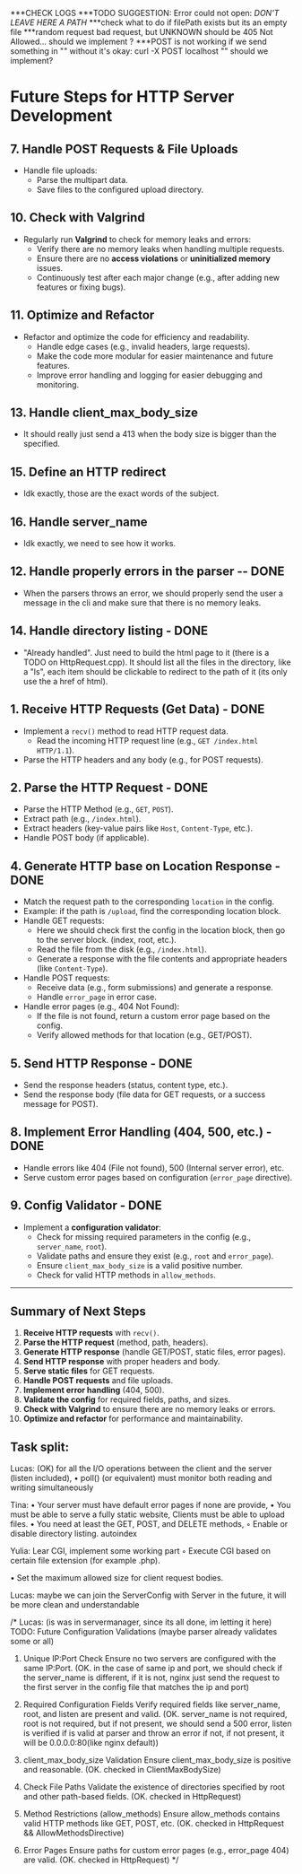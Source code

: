 ***CHECK LOGS
***TODO SUGGESTION: Error could not open: *DON'T LEAVE HERE A PATH* 
***check what to do if filePath exists but its an empty file 
***random request bad request, but UNKNOWN should be 405 Not Allowed... should we implement ? 
***POST is not working if we send something in "" without it's okay: curl -X POST localhost "" should we implement?


# Future Steps for HTTP Server Development

## 7. **Handle POST Requests & File Uploads**
- Handle file uploads:
    - Parse the multipart data.
    - Save files to the configured upload directory.

## 10. **Check with Valgrind**
- Regularly run **Valgrind** to check for memory leaks and errors:
    - Verify there are no memory leaks when handling multiple requests.
    - Ensure there are no **access violations** or **uninitialized memory** issues.
    - Continuously test after each major change (e.g., after adding new features or fixing bugs).

## 11. **Optimize and Refactor**
- Refactor and optimize the code for efficiency and readability.
    - Handle edge cases (e.g., invalid headers, large requests).
    - Make the code more modular for easier maintenance and future features.
    - Improve error handling and logging for easier debugging and monitoring.

## 13. **Handle client_max_body_size**
- It should really just send a 413 when the body size is bigger than the specified.

## 15. **Define an HTTP redirect**
- Idk exactly, those are the exact words of the subject.

## 16. **Handle server_name**
- Idk exactly, we need to see how it works.

## 12. **Handle properly errors in the parser** -- DONE
- When the parsers throws an error, we should properly send the user a message in the cli and make sure that there is no memory leaks.

## 14. **Handle directory listing** - DONE
- "Already handled". Just need to build the html page to it (there is a TODO on HttpRequest.cpp). It should list all the files in the directory, like a "ls", each item should be clickable to redirect to the path of it (its only use the a href of html).

## 1. **Receive HTTP Requests (Get Data)** - DONE
- Implement a `recv()` method to read HTTP request data.
  - Read the incoming HTTP request line (e.g., `GET /index.html HTTP/1.1`).
- Parse the HTTP headers and any body (e.g., for POST requests).

## 2. **Parse the HTTP Request** - DONE
- Parse the HTTP Method (e.g., `GET`, `POST`).
- Extract path (e.g., `/index.html`).
- Extract headers (key-value pairs like `Host`, `Content-Type`, etc.).
- Handle POST body (if applicable).

## 4. **Generate HTTP base on Location Response** - DONE
- Match the request path to the corresponding `location` in the config.
- Example: if the path is `/upload`, find the corresponding location block.
- Handle GET requests:
    - Here we should check first the config in the location block, then go to the server block. (index, root, etc.).
    - Read the file from the disk (e.g., `/index.html`).
    - Generate a response with the file contents and appropriate headers (like `Content-Type`).
- Handle POST requests:
    - Receive data (e.g., form submissions) and generate a response.
    - Handle `error_page` in error case.
- Handle error pages (e.g., 404 Not Found):
    - If the file is not found, return a custom error page based on the config.
    - Verify allowed methods for that location (e.g., GET/POST).

## 5. **Send HTTP Response** - DONE
- Send the response headers (status, content type, etc.).
- Send the response body (file data for GET requests, or a success message for POST).

## 8. **Implement Error Handling (404, 500, etc.)** - DONE
- Handle errors like 404 (File not found), 500 (Internal server error), etc.
- Serve custom error pages based on configuration (`error_page` directive).

## 9. **Config Validator** - DONE
- Implement a **configuration validator**:
    - Check for missing required parameters in the config (e.g., `server_name`, `root`).
    - Validate paths and ensure they exist (e.g., `root` and `error_page`).
    - Ensure `client_max_body_size` is a valid positive number.
    - Check for valid HTTP methods in `allow_methods`.
---

## **Summary of Next Steps**
1. **Receive HTTP requests** with `recv()`.
2. **Parse the HTTP request** (method, path, headers).
4. **Generate HTTP response** (handle GET/POST, static files, error pages).
5. **Send HTTP response** with proper headers and body.
6. **Serve static files** for GET requests.
7. **Handle POST requests** and file uploads.
8. **Implement error handling** (404, 500).
9. **Validate the config** for required fields, paths, and sizes.
10. **Check with Valgrind** to ensure there are no memory leaks or errors.
11. **Optimize and refactor** for performance and maintainability.

## Task split:
Lucas:
(OK) for all the I/O operations between the client and the server (listen included), • poll() (or equivalent) must monitor both reading and writing simultaneously

Tina:
• Your server must have default error pages if none are provide, • You must be able to serve a fully static website, Clients must be able to upload files.
• You need at least the GET, POST, and DELETE methods, ◦ Enable or disable directory listing. autoindex

Yulia:
Lear CGI, implement some working part
◦ Execute CGI based on certain file extension (for example .php).


• Set the maximum allowed size for client request bodies.


Lucas: maybe we can join the ServerConfig with Server in the future, it will be more clean and understandable

/*
Lucas: (is was in servermanager, since its all done, im letting it here)
TODO: Future Configuration Validations (maybe parser already validates some or all)

1. Unique IP:Port Check
Ensure no two servers are configured with the same IP:Port.
(OK. in the case of same ip and port, we should check if the server_name is different,
if it is not, nginx just send the request to the first server in the config file that matches the ip and port)

2. Required Configuration Fields
Verify required fields like server_name, root, and listen are present and valid.
(OK. server_name is not required, root is not required, but if not present, we should send a 500 error,
listen is verified if is valid at parser and throw an error if not, if not present, it will be 0.0.0.0:80(like nginx default))

3. client_max_body_size Validation
Ensure client_max_body_size is positive and reasonable.
(OK. checked in ClientMaxBodySize)

4. Check File Paths
Validate the existence of directories specified by root and other path-based fields.
(OK. checked in HttpRequest)

5. Method Restrictions (allow_methods)
Ensure allow_methods contains valid HTTP methods like GET, POST, etc.
(OK. checked in HttpRequest && AllowMethodsDirective)

6. Error Pages
Ensure paths for custom error pages (e.g., error_page 404) are valid.
(OK. checked in HttpRequest)
*/
